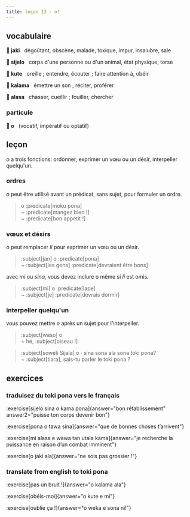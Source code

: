 ```yaml
---
title: leçon 13 - o! 
---
```

## vocabulaire

**󱤐 jaki**&nbsp;&nbsp;&nbsp;dégoûtant, obscène, malade, toxique, impur, insalubre, sale

**󱥛 sijelo**&nbsp;&nbsp;&nbsp;corps d'une personne ou d'un animal, état physique, torse

**󱤠 kute**&nbsp;&nbsp;&nbsp;oreille ; entendre, écouter ; faire attention à, obéir

**󱤕 kalama**&nbsp;&nbsp;&nbsp;émettre un son ; réciter, proférer

**󱤃 alasa**&nbsp;&nbsp;&nbsp;chasser, cueillir ; fouiller, chercher

### particule

**󱥄 o**&nbsp;&nbsp;&nbsp;(vocatif, impératif ou optatif)


## leçon

*o* a trois fonctions: ordonner, exprimer un vœu ou un désir, interpeller quelqu'un.

### ordres

*o* peut être utilisé avant un prédicat, sans sujet, pour formuler un ordre. 

> o :predicate[moku pona] \
> ~ :predicate[mangez bien !] \
> ~ :predicate[bon appétit !]

### vœux et désirs

*o* peut remplacer *li* pour exprimer un vœu ou un désir.

> :subject[jan] o :predicate[pona] \
> ~ :subject[les gens] :predicate[devraient être bons]

avec *mi* ou *sina*, vous devez inclure o même si *li* est omis. 

> :subject[mi] o :predicate[lape] \
> ~ :subject[je] :predicate[devrais dormir]

### interpeller quelqu'un

vous pouvez mettre *o* après un sujet pour l'interpeller.

> :subject[waso] o \
> ~ hé, :subject[oiseau !]

> :subject[soweli Sijala] o · sina sona ala sona toki pona? \
> ~ :subject[tiara], sais-tu parler le toki pona ?

## exercices
### traduisez du toki pona vers le français
:exercise[sijelo sina o kama pona]{answer="bon rétablissement" answer2="puisse ton corps devenir bon"}

:exercise[pona o tawa sina]{answer="que de bonnes choses t’arrivent"}

:exercise[mi alasa e wawa tan utala kama]{answer="je recherche la puissance en raison d’un combat imminent"}

:exercise[o jaki ala]{answer="ne sois pas grossier !"}

### translate from english to toki pona
:exercise[pas un bruit !]{answer="o kalama ala"}

:exercise[obéis-moi]{answer="o kute e mi"}

:exercise[oublie ça !]{answer="o weka e sona ni!"}